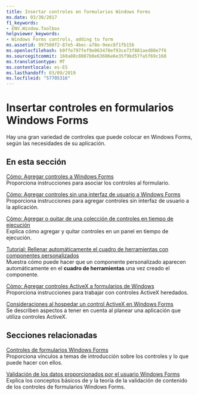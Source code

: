 ```yaml
---
title: Insertar controles en formularios Windows Forms
ms.date: 03/30/2017
f1_keywords:
- ENV.Window.Toolbox
helpviewer_keywords:
- Windows Forms controls, adding to form
ms.assetid: 997508f2-87e5-4bec-a78e-9eec8f1fb15b
ms.openlocfilehash: b9ffe797fef9e063470ef93ce73f881aed80e7f6
ms.sourcegitcommit: 160a88c8087b0e63606e6e35f9bd57fa5f69c168
ms.translationtype: MT
ms.contentlocale: es-ES
ms.lasthandoff: 03/09/2019
ms.locfileid: "57705316"
---
```

# <a name="putting-controls-on-windows-forms"></a>Insertar controles en formularios Windows Forms
Hay una gran variedad de controles que puede colocar en Windows Forms, según las necesidades de su aplicación.  
  
## <a name="in-this-section"></a>En esta sección  
 [Cómo: Agregar controles a Windows Forms](how-to-add-controls-to-windows-forms.md)  
 Proporciona instrucciones para asociar los controles al formulario.  
  
 [Cómo: Agregar controles sin una interfaz de usuario a Windows Forms](how-to-add-controls-without-a-user-interface-to-windows-forms.md)  
 Proporciona instrucciones para agregar controles sin interfaz de usuario a la aplicación.  
  
 [Cómo: Agregar o quitar de una colección de controles en tiempo de ejecución](how-to-add-to-or-remove-from-a-collection-of-controls-at-run-time.md)  
 Explica cómo agregar y quitar controles en un panel en tiempo de ejecución.  
  
 [Tutorial: Rellenar automáticamente el cuadro de herramientas con componentes personalizados](walkthrough-automatically-populating-the-toolbox-with-custom-components.md)  
 Muestra cómo puede hacer que un componente personalizado aparecen automáticamente en el **cuadro de herramientas** una vez creado el componente.  
  
 [Cómo: Agregar controles ActiveX a formularios de Windows](how-to-add-activex-controls-to-windows-forms.md)  
 Proporciona instrucciones para trabajar con controles ActiveX heredados.  
  
 [Consideraciones al hospedar un control ActiveX en Windows Forms](considerations-when-hosting-an-activex-control-on-a-windows-form.md)  
 Se describen aspectos a tener en cuenta al planear una aplicación que utiliza controles ActiveX.  
  
## <a name="related-sections"></a>Secciones relacionadas  
 [Controles de formularios Windows Forms](index.md)  
 Proporciona vínculos a temas de introducción sobre los controles y lo que puede hacer con ellos.  
  
 [Validación de los datos proporcionados por el usuario Windows Forms](../user-input-validation-in-windows-forms.md)  
 Explica los conceptos básicos de y la teoría de la validación de contenido de los controles de formularios Windows Forms.
